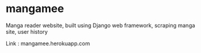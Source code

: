 # mangamee
Manga reader website, built using Django web framework, scraping manga site, user history

Link : mangamee.herokuapp.com
